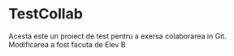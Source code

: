 # TestCollab
Acesta este un proiect de test pentru a exersa colaborarea in Git.
Modificarea a fost facuta de Elev B